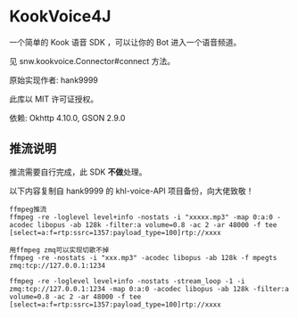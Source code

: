 # KookVoice4J

一个简单的 Kook 语音 SDK ，可以让你的 Bot 进入一个语音频道。

见 snw.kookvoice.Connector#connect 方法。

原始实现作者: hank9999

此库以 MIT 许可证授权。

依赖: Okhttp 4.10.0, GSON 2.9.0

## 推流说明

推流需要自行完成，此 SDK **不做**处理。

以下内容复制自 hank9999 的 khl-voice-API 项目备份，向大佬致敬！

```
ffmpeg推流
ffmpeg -re -loglevel level+info -nostats -i "xxxxx.mp3" -map 0:a:0 -acodec libopus -ab 128k -filter:a volume=0.8 -ac 2 -ar 48000 -f tee [select=a:f=rtp:ssrc=1357:payload_type=100]rtp://xxxx
```

```
用ffmpeg zmq可以实现切歌不掉
ffmpeg -re -nostats -i "xxx.mp3" -acodec libopus -ab 128k -f mpegts zmq:tcp://127.0.0.1:1234

ffmpeg -re -loglevel level+info -nostats -stream_loop -1 -i zmq:tcp://127.0.0.1:1234 -map 0:a:0 -acodec libopus -ab 128k -filter:a volume=0.8 -ac 2 -ar 48000 -f tee [select=a:f=rtp:ssrc=1357:payload_type=100]rtp://xxxx
```
